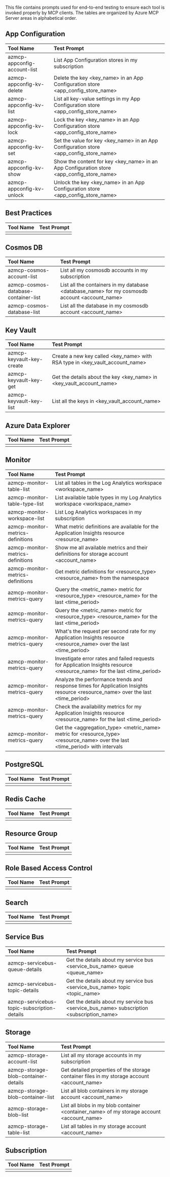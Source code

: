 This file contains prompts used for end-to-end testing to ensure each tool is invoked properly by MCP clients. The tables are organized by Azure MCP Server areas in alphabetical order.

## App Configuration

| Tool Name | Test Prompt |
|:----------|:----------|
| azmcp-appconfig-account-list | List App Configuration stores in my subscription |
| azmcp-appconfig-kv-delete | Delete the key <key_name> in an App Configuration store <app_config_store_name> |
| azmcp-appconfig-kv-list | List all key-value settings in my App Configuration store <app_config_store_name> |
| azmcp-appconfig-kv-lock | Lock the key <key_name> in an App Configuration store <app_config_store_name> |
| azmcp-appconfig-kv-set | Set the value for key <key_name> in an App Configuration store <app_config_store_name> |
| azmcp-appconfig-kv-show | Show the content for key <key_name> in an App Configuration store <app_config_store_name> |
| azmcp-appconfig-kv-unlock | Unlock the key <key_name> in an App Configuration store <app_config_store_name> |

## Best Practices

| Tool Name | Test Prompt |
|:----------|:----------|
| | |

## Cosmos DB

| Tool Name | Test Prompt |
|:----------|:----------|
| azmcp-cosmos-account-list | List all my cosmosdb accounts in my subscription |
| azmcp-cosmos-database-container-list | List all the containers in my database <database_name> for my cosmosdb account <account_name> |
| azmcp-cosmos-database-list | List all the database in my cosmosdb account <account_name> |

## Key Vault

| Tool Name | Test Prompt |
|:----------|:----------|
| azmcp-keyvault-key-create | Create a new key called <key_name> with RSA type in <key_vault_account_name> |
| azmcp-keyvault-key-get | Get the details about the key <key_name> in <key_vault_account_name> |
| azmcp-keyvault-key-list | List all the keys in <key_vault_account_name> |

## Azure Data Explorer

| Tool Name | Test Prompt |
|:----------|:----------|
| | |

## Monitor

| Tool Name | Test Prompt |
|:----------|:----------|
| azmcp-monitor-table-list | List all tables in the Log Analytics workspace <workspace_name> |
| azmcp-monitor-table-type-list | List available table types in my Log Analytics workspace <workspace_name> |
| azmcp-monitor-workspace-list | List Log Analytics workspaces in my subscription |
| azmcp-monitor-metrics-definitions | What metric definitions are available for the Application Insights resource <resource_name> |
| azmcp-monitor-metrics-definitions | Show me all available metrics and their definitions for storage account <account_name> |
| azmcp-monitor-metrics-definitions | Get metric definitions for <resource_type> <resource_name> from the namespace |
| azmcp-monitor-metrics-query | Query the <metric_name> metric for <resource_type> <resource_name> for the last <time_period> |
| azmcp-monitor-metrics-query | Query the <metric_name> metric for <resource_type> <resource_name> for the last <time_period> |
| azmcp-monitor-metrics-query | What's the request per second rate for my Application Insights resource <resource_name> over the last <time_period> |
| azmcp-monitor-metrics-query | Investigate error rates and failed requests for Application Insights resource <resource_name> for the last <time_period> |
| azmcp-monitor-metrics-query | Analyze the performance trends and response times for Application Insights resource <resource_name> over the last <time_period> |
| azmcp-monitor-metrics-query | Check the availability metrics for my Application Insights resource <resource_name> for the last <time_period> |
| azmcp-monitor-metrics-query | Get the <aggregation_type> <metric_name> metric for <resource_type> <resource_name> over the last <time_period> with  intervals |

## PostgreSQL

| Tool Name | Test Prompt |
|:----------|:----------|
| | |

## Redis Cache

| Tool Name | Test Prompt |
|:----------|:----------|
| | |

## Resource Group

| Tool Name | Test Prompt |
|:----------|:----------|
| | |

## Role Based Access Control

| Tool Name | Test Prompt |
|:----------|:----------|
| | |

## Search

| Tool Name | Test Prompt |
|:----------|:----------|
| | |

## Service Bus

| Tool Name | Test Prompt |
|:----------|:----------|
| azmcp-servicebus-queue-details | Get the details about my service bus <service_bus_name> queue <queue_name> |
| azmcp-servicebus-topic-details | Get the details about my service bus <service_bus_name> topic <topic_name> |
| azmcp-servicebus-topic-subscription-details | Get the details about my service bus <service_bus_name> subscription <subscription_name> |

## Storage

| Tool Name | Test Prompt |
|:----------|:----------|
| azmcp-storage-account-list | List all my storage accounts in my subscription |
| azmcp-storage-blob-container-details | Get detailed properties of the storage container files in my storage account <account_name> |
| azmcp-storage-blob-container-list | List all blob containers in my storage account <account_name> |
| azmcp-storage-blob-list | List all blobs in my blob container <container_name> of my storage account <account_name> |
| azmcp-storage-table-list | List all tables in my storage account <account_name> |

## Subscription

| Tool Name | Test Prompt |
|:----------|:----------|
| | |

